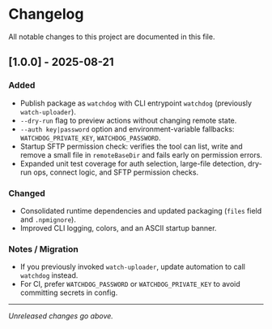 # Changelog

All notable changes to this project are documented in this file.

## [1.0.0] - 2025-08-21

### Added

- Publish package as `watchdog` with CLI entrypoint `watchdog` (previously `watch-uploader`).
- `--dry-run` flag to preview actions without changing remote state.
- `--auth key|password` option and environment-variable fallbacks: `WATCHDOG_PRIVATE_KEY`, `WATCHDOG_PASSWORD`.
- Startup SFTP permission check: verifies the tool can list, write and remove a small file in `remoteBaseDir` and fails early on permission errors.
- Expanded unit test coverage for auth selection, large-file detection, dry-run ops, connect logic, and SFTP permission checks.

### Changed

- Consolidated runtime dependencies and updated packaging (`files` field and `.npmignore`).
- Improved CLI logging, colors, and an ASCII startup banner.

### Notes / Migration

- If you previously invoked `watch-uploader`, update automation to call `watchdog` instead.
- For CI, prefer `WATCHDOG_PASSWORD` or `WATCHDOG_PRIVATE_KEY` to avoid committing secrets in config.

---

_Unreleased changes go above._
